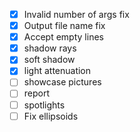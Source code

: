 - [x] Invalid number of args fix
- [x] Output file name fix
- [x] Accept empty lines
- [x] shadow rays
- [x] soft shadow
- [x] light attenuation
- [ ] showcase pictures
- [ ] report
- [ ] spotlights
- [ ] Fix ellipsoids
